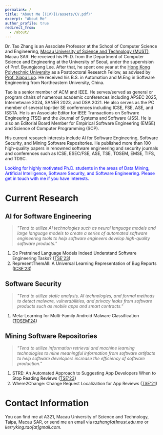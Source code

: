 ```yaml
---
permalink: /
title: "About Me [(CV)](/assets/CV.pdf)"
excerpt: "About Me"
author_profile: true
redirect_from: 
  - /about/
---
```


Dr. Tao Zhang is an Associate Professor at the School of Computer Science and Engineering, [Macau University of Science and Technology (MUST)](https://www.must.edu.mo/en), Macau SAR. He received his Ph.D. from the Department of Computer Science and Engineering at the University of Seoul, under the supervision of Prof. Byungjeong Lee. After that, he spent one year at the [Hong Kong Polytechnic University](https://www.polyu.edu.hk/en/) as a Postdoctoral Research Fellow, as advised by [Prof. Xiapu Luo](https://www4.comp.polyu.edu.hk/~csxluo/). He received his B.S. in Automation and M.Eng in Software Engineering from Northeastern University, China.

Tao is a senior member of ACM and IEEE. He serves/served as general or program chairs of numerous academic conferences including APSEC 2025, Internetware 2024, SANER 2023, and DSA 2021. He also serves as the PC member of several top-tier SE conferences including ICSE, FSE, ASE, and ISSTA. He is an Associate Editor for IEEE Transactions on Software Engineering (TSE) and the Journal of Systems and Software (JSS). He is also an Editorial Board Member for Empirical Software Engineering (EMSE) and Science of Computer Programming (SCP).

His current research interests include AI for Software Engineering, Software Security, and Mining Software Repositories. He published more than 100 high-quality papers in renowned software engineering and security journals and conferences such as ICSE, ESEC/FSE, ASE, TSE, TOSEM, EMSE, TIFS, and TDSC.

<font color=blue>Looking for highly motivated Ph.D. students in the areas of Data Mining, Artificial Intelligence, Software Security, and Software Engineering. Please get in touch with me if you have interests.</font><br> 


Current Research
======

AI for Software Engineering
------
> *"Tend to utilize AI technologies such as neural language models and large language models to create a series of automated software engineering tools to help software engineers develop high-quality software products."*

1. Do Pretrained Language Models Indeed Understand Software Engineering Tasks? ([TSE'23](https://ieeexplore.ieee.org/document/10232920))
2. RepresentThemAll: A Universal Learning Representation of Bug Reports ([ICSE'23](https://ieeexplore.ieee.org/document/10172597))

Software Security
------
> *"Tend to utilize static analysis, AI technologies, and formal methods to detect malware, vulnerabilities, and privacy leaks from software products such as mobile apps and smart contracts."*

1. Meta-Learning for Multi-Family Android Malware Classification ([TOSEM'24](/assets/TOSEM_2024.pdf))


Mining Software Repositories
------
> *"Tend to utilize information retrieval and machine learning technologies to mine meaningful information from software artifacts to help software developers increase the efficiency of software production."*

1. STRE: An Automated Approach to Suggesting App Developers When to Stop Reading Reviews ([TSE'23](https://ieeexplore.ieee.org/document/10149402))
2. Where2Change: Change Request Localization for App Reviews ([TSE'21](/assets/TSE_2021.pdf))


Contact Information
======
You can find me at A321, Macau University of Science and Technology, Taipa, Macau SAR, or send me an email via *tazhang[at]must.edu.mo* or *kerryking.tao[at]gmail.com*.

